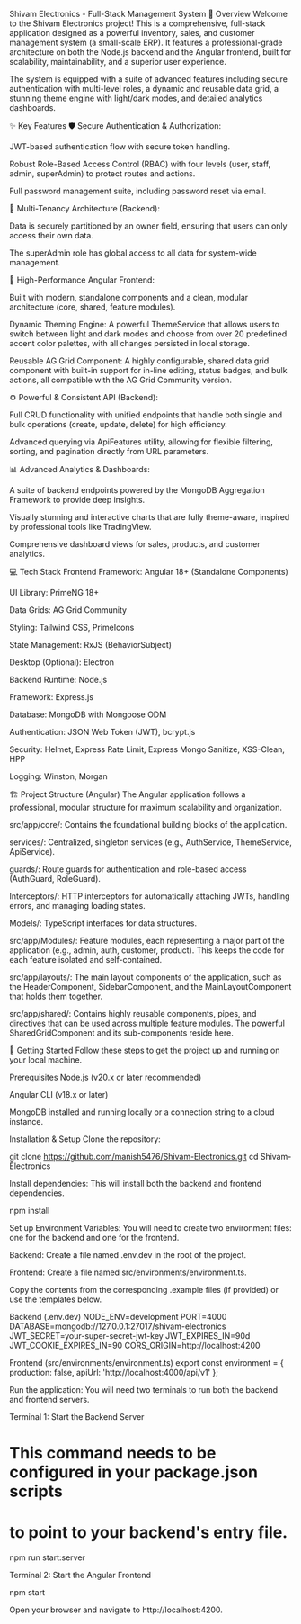 Shivam Electronics - Full-Stack Management System
📖 Overview
Welcome to the Shivam Electronics project! This is a comprehensive, full-stack application designed as a powerful inventory, sales, and customer management system (a small-scale ERP). It features a professional-grade architecture on both the Node.js backend and the Angular frontend, built for scalability, maintainability, and a superior user experience.

The system is equipped with a suite of advanced features including secure authentication with multi-level roles, a dynamic and reusable data grid, a stunning theme engine with light/dark modes, and detailed analytics dashboards.

✨ Key Features
🛡️ Secure Authentication & Authorization:

JWT-based authentication flow with secure token handling.

Robust Role-Based Access Control (RBAC) with four levels (user, staff, admin, superAdmin) to protect routes and actions.

Full password management suite, including password reset via email.

🏢 Multi-Tenancy Architecture (Backend):

Data is securely partitioned by an owner field, ensuring that users can only access their own data.

The superAdmin role has global access to all data for system-wide management.

🚀 High-Performance Angular Frontend:

Built with modern, standalone components and a clean, modular architecture (core, shared, feature modules).

Dynamic Theming Engine: A powerful ThemeService that allows users to switch between light and dark modes and choose from over 20 predefined accent color palettes, with all changes persisted in local storage.

Reusable AG Grid Component: A highly configurable, shared data grid component with built-in support for in-line editing, status badges, and bulk actions, all compatible with the AG Grid Community version.

⚙️ Powerful & Consistent API (Backend):

Full CRUD functionality with unified endpoints that handle both single and bulk operations (create, update, delete) for high efficiency.

Advanced querying via ApiFeatures utility, allowing for flexible filtering, sorting, and pagination directly from URL parameters.

📊 Advanced Analytics & Dashboards:

A suite of backend endpoints powered by the MongoDB Aggregation Framework to provide deep insights.

Visually stunning and interactive charts that are fully theme-aware, inspired by professional tools like TradingView.

Comprehensive dashboard views for sales, products, and customer analytics.

💻 Tech Stack
Frontend
Framework: Angular 18+ (Standalone Components)

UI Library: PrimeNG 18+

Data Grids: AG Grid Community

Styling: Tailwind CSS, PrimeIcons

State Management: RxJS (BehaviorSubject)

Desktop (Optional): Electron

Backend
Runtime: Node.js

Framework: Express.js

Database: MongoDB with Mongoose ODM

Authentication: JSON Web Token (JWT), bcrypt.js

Security: Helmet, Express Rate Limit, Express Mongo Sanitize, XSS-Clean, HPP

Logging: Winston, Morgan

🏗️ Project Structure (Angular)
The Angular application follows a professional, modular structure for maximum scalability and organization.

src/app/core/: Contains the foundational building blocks of the application.

services/: Centralized, singleton services (e.g., AuthService, ThemeService, ApiService).

guards/: Route guards for authentication and role-based access (AuthGuard, RoleGuard).

Interceptors/: HTTP interceptors for automatically attaching JWTs, handling errors, and managing loading states.

Models/: TypeScript interfaces for data structures.

src/app/Modules/: Feature modules, each representing a major part of the application (e.g., admin, auth, customer, product). This keeps the code for each feature isolated and self-contained.

src/app/layouts/: The main layout components of the application, such as the HeaderComponent, SidebarComponent, and the MainLayoutComponent that holds them together.

src/app/shared/: Contains highly reusable components, pipes, and directives that can be used across multiple feature modules. The powerful SharedGridComponent and its sub-components reside here.

🚀 Getting Started
Follow these steps to get the project up and running on your local machine.

Prerequisites
Node.js (v20.x or later recommended)

Angular CLI (v18.x or later)

MongoDB installed and running locally or a connection string to a cloud instance.

Installation & Setup
Clone the repository:

git clone https://github.com/manish5476/Shivam-Electronics.git
cd Shivam-Electronics

Install dependencies:
This will install both the backend and frontend dependencies.

npm install

Set up Environment Variables:
You will need to create two environment files: one for the backend and one for the frontend.

Backend: Create a file named .env.dev in the root of the project.

Frontend: Create a file named src/environments/environment.ts.

Copy the contents from the corresponding .example files (if provided) or use the templates below.

Backend (.env.dev)
NODE_ENV=development
PORT=4000
DATABASE=mongodb://127.0.0.1:27017/shivam-electronics
JWT_SECRET=your-super-secret-jwt-key
JWT_EXPIRES_IN=90d
JWT_COOKIE_EXPIRES_IN=90
CORS_ORIGIN=http://localhost:4200

Frontend (src/environments/environment.ts)
export const environment = {
  production: false,
  apiUrl: 'http://localhost:4000/api/v1'
};

Run the application:
You will need two terminals to run both the backend and frontend servers.

Terminal 1: Start the Backend Server

# This command needs to be configured in your package.json scripts
# to point to your backend's entry file.
npm run start:server 

Terminal 2: Start the Angular Frontend

npm start

Open your browser and navigate to http://localhost:4200.